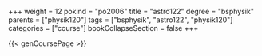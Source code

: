 +++
weight = 12
pokind = "po2006"
title = "astro122"
degree = "bsphysik"
parents = ["physik120"]
tags = ["bsphysik", "astro122", "physik120"]
categories = ["course"]
bookCollapseSection = false
+++

{{< genCoursePage >}}
